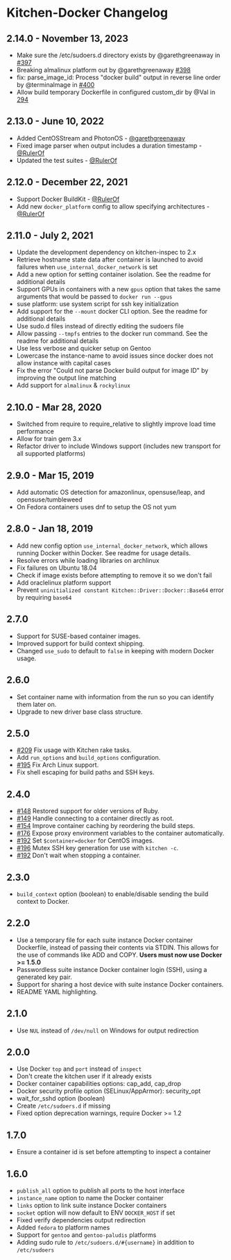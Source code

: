 # Kitchen-Docker Changelog

## 2.14.0 - November 13, 2023

- Make sure the /etc/sudoers.d directory exists by @garethgreenaway in [#397](https://github.com/test-kitchen/kitchen-docker/pull/397)
- Breaking almalinux platform out by @garethgreenaway [#398](https://github.com/test-kitchen/kitchen-docker/pull/398)
- fix: parse_image_id: Process "docker build" output in reverse line order by @terminalmage in [#400](https://github.com/test-kitchen/kitchen-docker/pull/400)
- Allow build temporary Dockerfile in configured custom_dir by @Val in [294](https://github.com/test-kitchen/kitchen-docker/pull/294)

## 2.13.0 - June 10, 2022

- Added CentOSStream and PhotonOS - [@garethgreenaway](https://github.com/garethgreenaway)
- Fixed image parser when output includes a duration timestamp - [@RulerOf](https://github.com/RulerOf)
- Updated the test suites - [@RulerOf](https://github.com/RulerOf)

## 2.12.0 - December 22, 2021

- Support Docker BuildKit - [@RulerOf](https://github.com/RulerOf)
- Add new `docker_platform` config to allow specifying architectures - [@RulerOf](https://github.com/RulerOf)

## 2.11.0 - July 2, 2021

- Update the development dependency on kitchen-inspec to 2.x
- Retrieve hostname state data after container is launched to avoid failures when `use_internal_docker_network` is set
- Add a new option for setting container isolation. See the readme for additional details
- Support GPUs in containers with a new `gpus` option that takes the same arguments that would be passed to `docker run --gpus`
- suse platform: use system script for ssh key initialization
- Add support for the `--mount` docker CLI option. See the readme for additional details
- Use sudo.d files instead of directly editing the sudoers file
- Allow passing `--tmpfs` entries to the docker run command. See the readme for additional details
- Use less verbose and quicker setup on Gentoo
- Lowercase the instance-name to avoid issues since docker does not allow instance with capital cases
- Fix the error "Could not parse Docker build output for image ID" by improving the output line matching
- Add support for `almalinux` & `rockylinux`

## 2.10.0 - Mar 28, 2020

- Switched from require to require_relative to slightly improve load time performance
- Allow for train gem 3.x
- Refactor driver to include Windows support (includes new transport for all supported platforms)

## 2.9.0 - Mar 15, 2019

- Add automatic OS detection for amazonlinux, opensuse/leap, and opensuse/tumbleweed
- On Fedora containers uses dnf to setup the OS not yum

## 2.8.0 - Jan 18, 2019

- Add new config option `use_internal_docker_network`, which allows running Docker within Docker. See readme for usage details.
- Resolve errors while loading libraries on archlinux
- Fix failures on Ubuntu 18.04
- Check if image exists before attempting to remove it so we don't fail
- Add oraclelinux platform support
- Prevent `uninitialized constant Kitchen::Driver::Docker::Base64` error by requiring `base64`

## 2.7.0

- Support for SUSE-based container images.
- Improved support for build context shipping.
- Changed `use_sudo` to default to `false` in keeping with modern Docker usage.

## 2.6.0

- Set container name with information from the run so you can identify them
  later on.
- Upgrade to new driver base class structure.

## 2.5.0

- [#209](https://github.com/portertech/kitchen-docker/pulls/209) Fix usage with Kitchen rake tasks.
- Add `run_options` and `build_options` configuration.
- [#195](https://github.com/portertech/kitchen-docker/pulls/195) Fix Arch Linux support.
- Fix shell escaping for build paths and SSH keys.

## 2.4.0

- [#148](https://github.com/portertech/kitchen-docker/issues/148) Restored support for older versions of Ruby.
- [#149](https://github.com/portertech/kitchen-docker/pulls/149) Handle connecting to a container directly as root.
- [#154](https://github.com/portertech/kitchen-docker/pulls/154) Improve container caching by reordering the build steps.
- [#176](https://github.com/portertech/kitchen-docker/pulls/176) Expose proxy environment variables to the container automatically.
- [#192](https://github.com/portertech/kitchen-docker/pulls/192) Set `$container=docker` for CentOS images.
- [#196](https://github.com/portertech/kitchen-docker/pulls/196) Mutex SSH key generation for use with `kitchen -c`.
- [#192](https://github.com/portertech/kitchen-docker/pulls/192) Don't wait when stopping a container.

## 2.3.0

- `build_context` option (boolean) to enable/disable sending the build
context to Docker.

## 2.2.0

- Use a temporary file for each suite instance Docker container
Dockerfile, instead of passing their contents via STDIN. This allows for
the use of commands like ADD and COPY. **Users must now use Docker >= 1.5.0**
- Passwordless suite instance Docker container login (SSH), using a
generated key pair.
- Support for sharing a host device with suite instance Docker containers.
- README YAML highlighting.

## 2.1.0

- Use `NUL` instead of `/dev/null` on Windows for output redirection

## 2.0.0

- Use Docker `top` and `port` instead of `inspect`
- Don't create the kitchen user if it already exists
- Docker container capabilities options: cap_add, cap_drop
- Docker security profile option (SELinux/AppArmor): security_opt
- wait_for_sshd option (boolean)
- Create `/etc/sudoers.d` if missing
- Fixed option deprecation warnings, require Docker >= 1.2

## 1.7.0

- Ensure a container id is set before attempting to inspect a container

## 1.6.0

- `publish_all` option to publish all ports to the host interface
- `instance_name` option to name the Docker container
- `links` option to link suite instance Docker containers
- `socket` option will now default to ENV `DOCKER_HOST` if set
- Fixed verify dependencies output redirection
- Added `fedora` to platform names
- Support for `gentoo` and `gentoo-paludis` platforms
- Adding sudo rule to `/etc/sudoers.d/#{username}` in addition to `/etc/sudoers`
